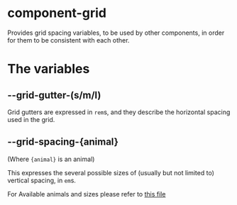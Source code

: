 # component-grid

Provides grid spacing variables, to be used by other components, in order for them to be consistent with each other.


# The variables

## --grid-gutter-(s/m/l)

Grid gutters are expressed in `rem`s, and they describe the horizontal spacing used in the grid.


## --grid-spacing-{animal}

(Where `{animal}` is an animal)

This expresses the several possible sizes of (usually but not limited to) vertical spacing, in `em`s.

For Available animals and sizes please refer to [this file](index.css)
